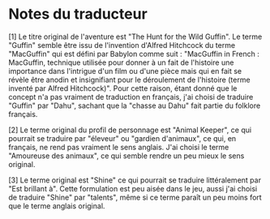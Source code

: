 # Notes du traducteur

<a name="note1"/>[1] Le titre original de l'aventure est "The Hunt for the Wild Guffin". Le terme "Guffin" semble être issu de l'invention d'Alfred Hitchcock du terme "MacGuffin" qui est défini par Babylon comme suit : "MacGuffin in French : MacGuffin, technique utilisée pour donner à un fait de l'histoire une importance dans l'intrigue d'un film ou d'une pièce mais qui en fait se révèle être anodin et insignifiant pour le déroulement de l'histoire (terme inventé par Alfred Hitchcock)". Pour cette raison, étant donné que le concept n'a pas vraiment de traduction en français, j'ai choisi de traduire "Guffin" par "Dahu", sachant que la "chasse au Dahu" fait partie du folklore français.

<a name="note2"/>[2] Le terme original du profil de personnage est "Animal Keeper", ce qui pourrait se traduire par "éleveur" ou "gardien d'animaux", ce qui, en français, ne rend pas vraiment le sens anglais. J'ai choisi le terme "Amoureuse des animaux", ce qui semble rendre un peu mieux le sens original.

<a name="note3"/>[3] Le terme original est "Shine" ce qui pourrait se traduire littéralement par "Est brillant à". Cette formulation est peu aisée dans le jeu, aussi j'ai choisi de traduire "Shine" par "talents", même si ce terme paraît un peu moins fort que le terme anglais original.
